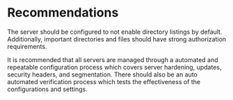 # Recommendations

The server should be configured to not enable directory listings by default. Additionally, important directories and files should have strong authorization requirements.

It is recommended that all servers are managed through a automated and repeatable configuration process which covers server hardening, updates, security headers, and segmentation. There should also be an auto automated verification process which tests the effectiveness of the configurations and settings.
